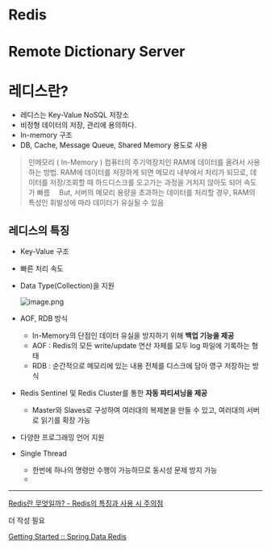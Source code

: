 # Redis

# Remote Dictionary Server

# 레디스란?

- 레디스는 Key-Value NoSQL 저장소
- 비정형 데이터의 저장, 관리에 용의하다.
- In-memory 구조
- DB, Cache, Message Queue, Shared Memory 용도로 사용

> 인메모리 ( In-Memory )
컴퓨터의 주기억장치인 RAM에 데이터를 올려서 사용하는 방법.
RAM에 데이터를 저장하게 되면 메모리 내부에서 처리가 되므로, 
데이터를 저장/조회할 때 하드디스크를 오고가는 과정을 거치지 않아도 되어 속도가 빠름
⠀
But, 서버의 메모리 용량을 초과하는 데이터를 처리할 경우,
RAM의 특성인 휘발성에 따라 데이터가 유실될 수 있음
> 

## 레디스의 특징

- Key-Value 구조
- 빠른 처리 속도
- Data Type(Collection)을 지원
    
    ![image.png](attachment:3d51675a-7235-4248-97bc-c6bc40f50566:image.png)
    
- AOF, RDB 방식
    - In-Memory의 단점인 데이터 유실을 방지하기 위해 **백업 기능을 제공**
    - AOF : Redis의 모든 write/update 연산 자체를 모두 log 파일에 기록하는 형태
    - RDB : 순간적으로 메모리에 있는 내용 전체를 디스크에 담아 영구 저장하는 방식
- Redis Sentinel 및 Redis Cluster를 통한 **자동 파티셔닝을 제공**
    - Master와 Slaves로 구성하여 여러대의 복제본을 만들 수 있고, 여러대의 서버로 읽기를 확장 가능
- 다양한 프로그래밍 언어 지원
- Single Thread
    - 한번에 하나의 명령만 수행이 가능하므로 동시성 문제 방지 가능
    - 

---

[Redis란 무엇일까? - Redis의 특징과 사용 시 주의점](https://velog.io/@wnguswn7/Redis%EB%9E%80-%EB%AC%B4%EC%97%87%EC%9D%BC%EA%B9%8C-Redis%EC%9D%98-%ED%8A%B9%EC%A7%95%EA%B3%BC-%EC%82%AC%EC%9A%A9-%EC%8B%9C-%EC%A3%BC%EC%9D%98%EC%A0%90)

더 작성 필요 

[Getting Started :: Spring Data Redis](https://docs.spring.io/spring-data/redis/reference/redis/getting-started.html)
